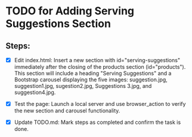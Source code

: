 # TODO for Adding Serving Suggestions Section

## Steps:

- [x] Edit index.html: Insert a new section with id="serving-suggestions" immediately after the closing </section> of the products section (id="products"). This section will include a heading "Serving Suggestions" and a Bootstrap carousel displaying the five images: suggestion.jpg, suggestion1.jpg, sugestion2.jpg, Suggestions 3.jpg, and suggestion4.jpg.

- [x] Test the page: Launch a local server and use browser_action to verify the new section and carousel functionality.

- [x] Update TODO.md: Mark steps as completed and confirm the task is done.

